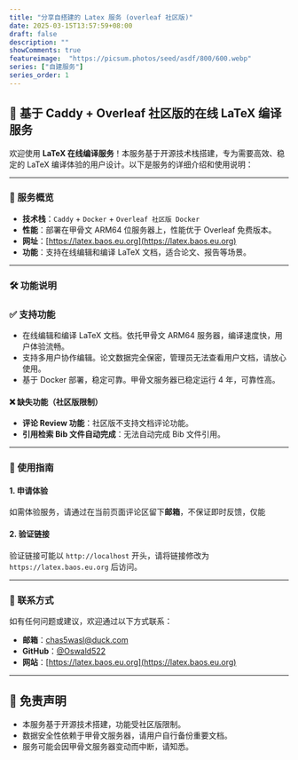 ```yaml
---
title: "分享自搭建的 Latex 服务 (overleaf 社区版)"
date: 2025-03-15T13:57:59+08:00
draft: false
description: ""
showComments: true
featureimage:  "https://picsum.photos/seed/asdf/800/600.webp"
series: ["自建服务"]
series_order: 1
---
```


## 🚀 基于 Caddy + Overleaf 社区版的在线 LaTeX 编译服务

欢迎使用 **LaTeX 在线编译服务**！本服务基于开源技术栈搭建，专为需要高效、稳定的 LaTeX 编译体验的用户设计。以下是服务的详细介绍和使用说明：

---

### 🌟 服务概览

- **技术栈**：`Caddy` + `Docker` + `Overleaf 社区版 Docker`
- **性能**：部署在甲骨文 ARM64 位服务器上，性能优于 Overleaf 免费版本。
- **网址**：[https://latex.baos.eu.org](https://latex.baos.eu.org)
- **功能**：支持在线编辑和编译 LaTeX 文档，适合论文、报告等场景。

---

### 🛠️ 功能说明

### ✅ 支持功能

- 在线编辑和编译 LaTeX 文档。依托甲骨文 ARM64 服务器，编译速度快，用户体验流畅。
- 支持多用户协作编辑。论文数据完全保密，管理员无法查看用户文档，请放心使用。
- 基于 Docker 部署，稳定可靠。甲骨文服务器已稳定运行 4 年，可靠性高。

#### ❌ 缺失功能（社区版限制）

- **评论 Review 功能**：社区版不支持文档评论功能。
- **引用检索 Bib 文件自动完成**：无法自动完成 Bib 文件引用。

---

### 📝 使用指南

#### 1. 申请体验

如需体验服务，请通过在当前页面评论区留下**邮箱**，不保证即时反馈，仅能

#### 2. 验证链接

验证链接可能以 `http://localhost` 开头，请将链接修改为 `https://latex.baos.eu.org` 后访问。

---

### 📧 联系方式

如有任何问题或建议，欢迎通过以下方式联系：

- **邮箱**：[chas5wasl@duck.com](mailto:chas5wasl@duck.com)
- **GitHub**：[@Oswald522](https://github.com/Oswald522)
- **网站**：[https://latex.baos.eu.org](https://latex.baos.eu.org)

---

## 📄 免责声明

- 本服务基于开源技术搭建，功能受社区版限制。
- 数据安全性依赖于甲骨文服务器，请用户自行备份重要文档。
- 服务可能会因甲骨文服务器变动而中断，请知悉。
